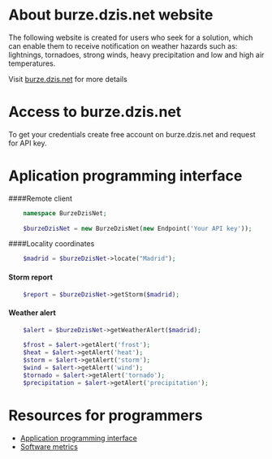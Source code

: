 # About burze.dzis.net website

The following website is created for users who seek for a solution, which can enable them to receive notification on weather hazards such as: lightnings, tornadoes, strong winds, heavy precipitation and low and high air temperatures.

Visit [burze.dzis.net](http://www.burze.dzis.net) for more details

# Access to burze.dzis.net

To get your credentials create free account on burze.dzis.net and request for API key.

# Aplication programming interface

####Remote client

```php
    namespace BurzeDzisNet;
    
    $burzeDzisNet = new BurzeDzisNet(new Endpoint('Your API key'));
```


####Locality coordinates

```php
    $madrid = $burzeDzisNet->locate("Madrid");
```

#### Storm report

```php
    $report = $burzeDzisNet->getStorm($madrid);
```

#### Weather alert


```php
    $alert = $burzeDzisNet->getWeatherAlert($madrid);
    
    $frost = $alert->getAlert('frost');
    $heat = $alert->getAlert('heat');
    $storm = $alert->getAlert('storm');
    $wind = $alert->getAlert('wind');
    $tornado = $alert->getAlert('tornado');
    $precipitation = $alert->getAlert('precipitation');
```

# Resources for programmers
- [Application programming interface](https://github.com/krzysiekpiasecki/BurzeDzisNet/blob/master/docs/api/API-documentation.zip)
- [Software metrics](https://github.com/krzysiekpiasecki/BurzeDzisNet/blob/master/docs/SoftwareMetrics.md)


